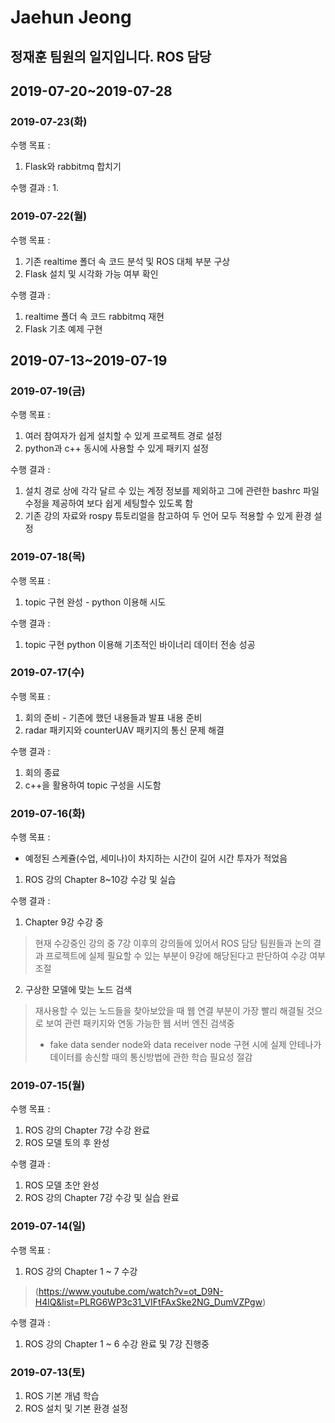 Jaehun Jeong
============

정재훈 팀원의 일지입니다. ROS 담당
--------------------
## 2019-07-20~2019-07-28
### 2019-07-23(화)

수행 목표 :
1. Flask와 rabbitmq 합치기

   
수행 결과 :
1. 


### 2019-07-22(월)

수행 목표 :
1. 기존 realtime 폴더 속 코드 분석 및 ROS 대체 부분 구상
2. Flask 설치 및 시각화 가능 여부 확인
   
수행 결과 :
1. realtime 폴더 속 코드 rabbitmq 재현
2. Flask 기초 예제 구현

## 2019-07-13~2019-07-19
### 2019-07-19(금)

수행 목표 :
1. 여러 참여자가 쉽게 설치할 수 있게 프로젝트 경로 설정
2. python과 c++ 동시에 사용할 수 있게 패키지 설정
   
수행 결과 :
1. 설치 경로 상에 각각 달르 수 있는 계정 정보를 제외하고 그에 관련한 bashrc 파일 수정을 제공하여 보다 쉽게 세팅할수 있도록 함
2. 기존 강의 자료와 rospy 튜토리얼을 참고하여 두 언어 모두 적용할 수 있게 환경 설정

### 2019-07-18(목)
수행 목표 :
1. topic 구현 완성 - python 이용해 시도
   
수행 결과 :
1. topic 구현 python 이용해 기초적인 바이너리 데이터 전송 성공
   
### 2019-07-17(수)
수행 목표 :
1. 회의 준비 - 기존에 했던 내용들과 발표 내용 준비
2. radar 패키지와 counterUAV 패키지의 통신 문제 해결

수행 결과 :
1. 회의 종료 
2. c++을 활용하여 topic 구성을 시도함
   


### 2019-07-16(화)
수행 목표 :
- 예정된 스케쥴(수업, 세미나)이 차지하는 시간이 길어 시간 투자가 적었음
1. ROS 강의 Chapter 8~10강 수강 및 실습


수행 결과 :
1. Chapter 9강 수강 중
> 현재 수강중인 강의 중 7강 이후의 강의들에 있어서 ROS 담당 팀원들과 논의 결과 프로젝트에 실제 필요할 수 있는 부분이 9강에 해당된다고 판단하여 수강 여부 조절
2. 구상한 모델에 맞는 노드 검색
> 재사용할 수 있는 노드들을 찾아보았을 때 웹 연결 부분이 가장 빨리 해결될 것으로 보여 관련 패키지와 연동 가능한 웹 서버 엔진 검색중
>- fake data sender node와 data receiver node 구현 시에 실제 안테나가 데이터를 송신할 때의 통신방법에 관한 학습 필요성 절감



### 2019-07-15(월)
수행 목표 :
1. ROS 강의 Chapter 7강 수강 완료
2. ROS 모델 토의 후 완성

수행 결과 :
1. ROS 모델 초안 완성
2. ROS 강의 Chapter 7강 수강 및 실습 완료

### 2019-07-14(일)
수행 목표 :
1. ROS 강의 Chapter 1 ~ 7 수강
> (https://www.youtube.com/watch?v=ot_D9N-H4lQ&list=PLRG6WP3c31_VIFtFAxSke2NG_DumVZPgw)

수행 결과 : 
1. ROS 강의 Chapter 1 ~ 6 수강 완료 및 7강 진행중


### 2019-07-13(토)
1. ROS 기본 개념 학습
2. ROS 설치 및 기본 환경 설정


